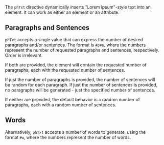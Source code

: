 The `phTxt` directive dynamically inserts "Lorem ipsum"-style text
into an element. It can work as either an element or an attribute.

## Paragraphs and Sentences ##

`phTxt` accepts a single value that can express the number of desired paragraphs and/or sentences. The format is `#p#s`, where the numbers represent the number of requested paragraphs and sentences, respectively. Order is irrelevant.

If both are provided, the element will contain the requested number of
paragraphs, each with the requested number of sentences.

If just the number of paragraphs is provided, the number of sentences will be
random for each paragraph. If just the number of sentences is provided, no
paragraphs will be generated - just the specified number of sentences.

If neither are provided, the default behavior is a random number of paragraphs,
each with a random number of sentences.

## Words ##
Alternatively, `phTxt` accepts a number of words to generate, using the format `#w`, where the numbers represent the number of words.